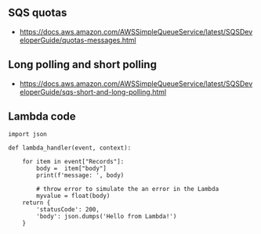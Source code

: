 ## SQS quotas
- https://docs.aws.amazon.com/AWSSimpleQueueService/latest/SQSDeveloperGuide/quotas-messages.html

 ## Long polling and short polling
 - https://docs.aws.amazon.com/AWSSimpleQueueService/latest/SQSDeveloperGuide/sqs-short-and-long-polling.html


## Lambda code

```
import json

def lambda_handler(event, context):
  
    for item in event["Records"]:
        body =  item["body"]
        print(f'message: ', body)

        # throw error to simulate the an error in the Lambda
        myvalue = float(body)        
    return {
        'statusCode': 200,
        'body': json.dumps('Hello from Lambda!')
    }
```